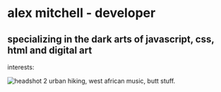 # alex mitchell - developer
## specializing in the dark arts of javascript, css, html and digital art

interests: 

![headshot 2](https://user-images.githubusercontent.com/84036991/126854921-96d090e5-e19c-442f-bbf5-34ae9f631c54.JPG) urban hiking, west african music, butt stuff.




